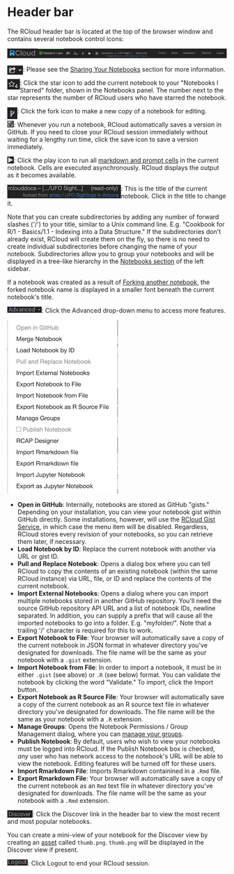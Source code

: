 # Header bar

The RCloud header bar is located at the top of the browser window and contains several notebook control icons:

<a href="img/header.png"><img class="trunc" src="img/header.png" /></a>

<img style="margin: 0;float: left;" src="img/header_share.png" />: Please see the [Sharing Your Notebooks](headerbar.html#sharing-your-notebooks) section for more information.

<img style="margin: 0;float: left;" src="img/header_star.png" />: Click the star icon to add the current notebook to your "Notebooks I Starred" folder, shown in the Notebooks panel. The number next to the star represents the number of RCloud users who have starred the notebook.

<img style="margin: 0;float: left;" src="img/header_fork.png" />: Click the fork icon to make a new copy of a notebook for editing.

<img style="margin: 0;float: left;" src="img/header_save.png" />: Whenever you run a notebook, RCloud automatically saves a version in GitHub. If you need to close your RCloud session immediately without waiting for a lengthy run time, click the save icon to save a version immediately.

<img style="margin: 0;float: left;" src="img/header_play.png" />: Click the play icon to run all [markdown and prompt cells](cells.html#cells) in the current notebook. Cells are executed asynchronously. RCloud displays the output as it becomes available.

<img style="margin: 0;float: left;" src="img/header_title.png" />: This is the title of the current notebook. Click in the title to change it.

Note that you can create subdirectories by adding any number of forward slashes ('/') to your title, similar to a Unix command line. E.g. "Cookbook for R/1 - Basics/1.1 - Indexing into a Data Structure." If the subdirectories don't already exist, RCloud will create them on the fly, so there is no need to create individual subdirectories before changing the name of your notebook. Subdirectories allow you to group your notebooks and will be displayed in a tree-like hierarchy in the [Notebooks section](notebooks.html#notebooks) of the left sidebar.

If a notebook was created as a result of [Forking another notebook](notebooks.html#forking-copying-a-notebook), the forked notebook name is displayed in a smaller font beneath the current notebook's title.

<img style="margin: 0;float: left;" src="img/header_advanced.png" />: Click the Advanced drop-down menu to access more features.

![Header Bar: Advanced Menu](img/header_advanced_menu.png)

* **Open in GitHub**: Internally, notebooks are stored as GitHub "gists." Depending on your installation, you can view your notebook gist within GitHub directly. Some installations, however, will use the [RCloud Gist Service](https://github.com/att/rcloud-gist-services), in which case the menu item will be disabled. Regardless, RCloud stores every revision of your notebooks, so you can retrieve them later, if necessary.
* **Load Notebook by ID**: Replace the current notebook with another via URL or gist ID.
* **Pull and Replace Notebook**: Opens a dialog box where you can tell RCloud to copy the contents of an existing notebook (within the same RCloud instance) via URL, file, or ID and replace the contents of the current notebook.
* **Import External Notebooks**: Opens a dialog where you can import multiple notebooks stored in another GitHub repository. You'll need the source GitHub repository API URL and a list of notebook IDs, newline separated. In addition, you can supply a prefix that will cause all the imported notebooks to go into a folder. E.g.  "myfolder/". Note that a trailing '/' character is required for this to work.
* **Export Notebook to File**: Your browser will automatically save a copy of the current notebook in JSON format in whatever directory you've designated for downloads. The file name will be the same as your notebook with a `.gist` extension.
* **Import Notebook from File**: In order to import a notebook, it must be in either `.gist` (see above) or `.R` (see below) format. You can validate the notebook by clicking the word "Validate." To import, click the Import button.
* **Export Notebook as R Source File**: Your browser will automatically save a copy of the current notebook as an R source text file in whatever directory you've designated for downloads. The file name will be the same as your notebook with a `.R` extension.
* **Manage Groups**: Opens the Notebook Permissions / Group Management dialog, where you can [manage your groups](notebooks.html#protecting-your-notebooks).
* **Publish Notebook**: By default, users who wish to view your notebooks must be logged into RCloud. If the Publish Notebook box is checked, *any* user who has network access to the notebook's URL will be able to view the notebook. Editing features will be turned off for these users.
* **Import Rmarkdown File**: Imports Rmarkdown containined in a `.Rmd` file.
* **Export Rmarkdown File**: Your browser will automatically save a copy of the current notebook as an `Rmd` text file in whatever directory you've designated for downloads. The file name will be the same as your notebook with a `.Rmd` extension.

<img style="margin: 0;float: left;" src="img/header_discover.png" />: Click the Discover link in the header bar to view the most recent and most popular notebooks.

You can create a mini-view of your notebook for the Discover view by creating an [asset](notebookassets.html#notebook-assets) called `thumb.png`. `thumb.png` will be displayed in the Discover view if present.

<img style="margin: 0;float: left;" src="img/header_logout.png" />: Click Logout to end your RCloud session.

